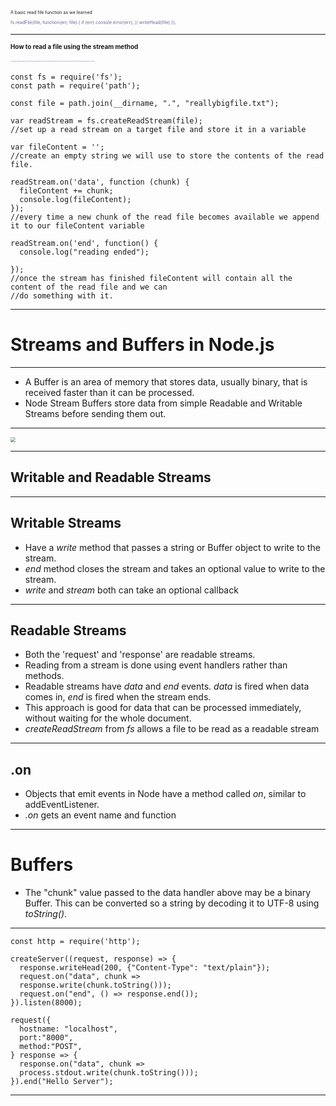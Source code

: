 <style>
p { zoom:0.5 }
h4 { zoom:0.7 }
span { color:#6362A1; }
</style>

A basic read file function as we learned

<span>fs.readFile(file, function(err, file) {
if (err) console.error(err);
// writeHead(file)
});</span>

---

#### How to read a file using the stream method

<span>------------------------------------------</span>
</h1>

```js=
const fs = require('fs');
const path = require('path');

const file = path.join(__dirname, ".", "reallybigfile.txt");

var readStream = fs.createReadStream(file);
//set up a read stream on a target file and store it in a variable

var fileContent = '';
//create an empty string we will use to store the contents of the read file.

readStream.on('data', function (chunk) {
  fileContent += chunk;
  console.log(fileContent);
});
//every time a new chunk of the read file becomes available we append it to our fileContent variable

readStream.on('end', function() {
  console.log("reading ended");

});
//once the stream has finished fileContent will contain all the content of the read file and we can
//do something with it.
```



---


# Streams and Buffers in Node.js


---



* A Buffer is an area of memory that stores data, usually binary, that is received faster than it can be processed.
* Node Stream Buffers store data from simple Readable and Writable Streams before sending them out.


---


![](https://i.ytimg.com/vi/GlybFFMXXmQ/maxresdefault.jpg)


---




## Writable and Readable Streams


---


## Writable Streams
* Have a *write* method that passes a string or Buffer object to write to the stream.
* *end* method closes the stream and takes an optional value to write to the stream.
* *write* and *stream* both can take an optional callback




---


## Readable Streams
* Both the 'request' and 'response' are readable streams.
* Reading from a stream is done using event handlers rather than methods.
* Readable streams have *data* and *end* events. *data* is fired when data comes in, *end* is fired when the stream ends.
* This approach is good for data that can be processed immediately, without waiting for the whole document.
* *createReadStream* from *fs* allows a file to be read as a readable stream

___


## .on
* Objects that emit events in Node have a method called *on*, similar to addEventListener.
* *.on* gets an event name and function


---


# Buffers

* The "chunk" value passed to the data handler above may be a binary Buffer. This can be converted so a string by decoding it to UTF-8 using *toString()*.


---



```js=
const http = require('http');

createServer((request, response) => {
  response.writeHead(200, {"Content-Type": "text/plain"});
  request.on("data", chunk =>
  response.write(chunk.toString()));
  request.on("end", () => response.end());
}).listen(8000);

request({
  hostname: "localhost",
  port:"8000",
  method:"POST",
} response => {
  response.on("data", chunk =>
  process.stdout.write(chunk.toString()));
}).end("Hello Server");
```

---
